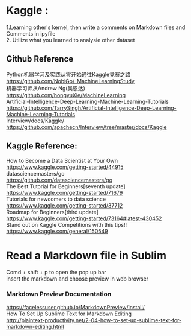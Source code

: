 # Kaggle :
1.Learning other's kernel, then write a comments on Markdown files and Comments in ipyfile
<br>2. Utilize what you learned to analysie other dataset

## Github Reference

Python机器学习及实践从零开始通往Kaggle竞赛之路
<br>https://github.com/NobiGo/-MachineLearningStudy
<br>机器学习师从Andrew Ng(吴恩达)
<br>https://github.com/hongyuXie/MachineLearning
<br>Artificial-Intelligence-Deep-Learning-Machine-Learning-Tutorials
<br>https://github.com/TarrySingh/Artificial-Intelligence-Deep-Learning-Machine-Learning-Tutorials
<br>Interview/docs/Kaggle/
<br>https://github.com/apachecn/Interview/tree/master/docs/Kaggle
## Kaggle Reference:
How to Become a Data Scientist at Your Own
<br>https://www.kaggle.com/getting-started/44915
<br>datasciencemasters/go
<br>https://github.com/datasciencemasters/go
<br>The Best Tutorial for Beginners[seventh update]
<br>https://www.kaggle.com/getting-started/71679
<br>Tutorials for newcomers to data science
<br>https://www.kaggle.com/getting-started/37712
<br>Roadmap for Beginners[third update]
<br>https://www.kaggle.com/getting-started/73164#latest-430452
<br>Stand out on Kaggle Competitions with this tips!!
<br>https://www.kaggle.com/general/150549

# Read a Markdown file in Sublim
Comd + shift + p to open the pop up bar
<br> insert the markdown and choose preview in web browser
### Markdown Preview Documentation
https://facelessuser.github.io/MarkdownPreview/install/
<br>How To Set Up Sublime Text for Markdown Editing
<br>http://plaintext-productivity.net/2-04-how-to-set-up-sublime-text-for-markdown-editing.html

